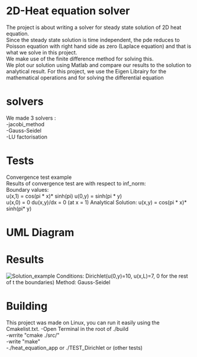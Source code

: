 # 2D-Heat equation solver

The project is about writing a solver for steady state solution of 2D heat equation.  
Since the steady state solution is time independent, the pde reduces to Poisson equation with right hand side as zero (Laplace equation) and that is what we solve in this project.  
We make use of the finite difference method for solving this.  
We plot our solution using Matlab and compare our results to the solution to analytical result.
For this project, we use the Eigen Librairy for the mathematical operations and for solving the differential equation

# solvers
We made 3 solvers :  
-jacobi_method   
-Gauss-Seidel   
-LU factorisation  

# Tests 
Convergence test example  
Results of convergence test are with respect to inf_norm:  
Boundary values:  
u(x,1) = cos(pi * x)* sinh(pi)
u(0,y) = sinh(pi * y)  
u(x,0) = 0
du(x,y)/dx = 0 (at x = 1)
Analytical Solution: u(x,y) = cos(pi * x)* sinh(pi* y)

# UML Diagram


# Results
![Solution_example](https://user-images.githubusercontent.com/73020056/149139350-50a87d8a-1b50-492e-a9bf-9801de4ce2ff.jpg)
Conditions: Dirichlet(u(0,y)=10, u(x,L)=7, 0 for the rest of t the boundaries)
Method: Gauss-Seidel


# Building 
This project was made on Linux, you can run it easily using the Cmakelist.txt.
-Open Terminal in the root of ./build   
  -wrrite "cmake ./src/"  
  -write "make"  
  -./heat_equation_app or ./TEST_Dirichlet or (other tests)
